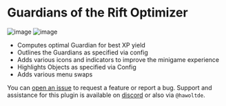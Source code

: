 # Guardians of the Rift Optimizer

![image](https://img.shields.io/endpoint?url=https://api.runelite.net/pluginhub/shields/rank/plugin/guardians-of-the-rift-optimizer)
![image](https://img.shields.io/endpoint?url=https://api.runelite.net/pluginhub/shields/installs/plugin/guardians-of-the-rift-optimizer)

* Computes optimal Guardian for best XP yield
* Outlines the Guardians as specified via config
* Adds various icons and indicators to improve the minigame experience
* Highlights Objects as specified via Config
* Adds various menu swaps

You can [open an issue](https://github.com/hawolt/guardian-of-the-rift/issues/new) to request a feature or report a bug.
Support and assistance for this plugin is available on [discord](https://discord.gg/4s8w3UXDAf) or also via `@hawoltde`.

